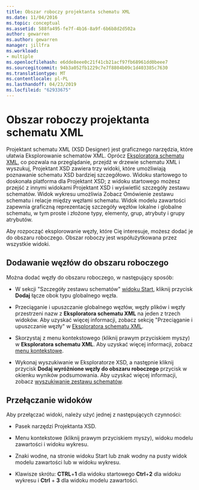 ```yaml
---
title: Obszar roboczy projektanta schematu XML
ms.date: 11/04/2016
ms.topic: conceptual
ms.assetid: 588fa495-fe7f-4b16-8a9f-6b6b8d2d502a
author: gewarren
ms.author: gewarren
manager: jillfra
ms.workload:
- multiple
ms.openlocfilehash: e6dde8eee0c21f41cb21acf97fb68961dd0beee7
ms.sourcegitcommit: 94b3a052fb1229c7e7f8804b09c1d403385c7630
ms.translationtype: MT
ms.contentlocale: pl-PL
ms.lasthandoff: 04/23/2019
ms.locfileid: "62933675"
---
```

# <a name="xml-schema-designer-workspace"></a>Obszar roboczy projektanta schematu XML

Projektant schematu XML (XSD Designer) jest graficznego narzędzia, które ułatwia Eksplorowanie schematów XML. Oprócz [Eksploratora schematu XML](../xml-tools/xml-schema-explorer.md), co pozwala na przeglądanie, przejdź w drzewie schematu XML i wyszukuj, Projektant XSD zawiera trzy widoki, które umożliwiają poznawanie schematu XSD bardziej szczegółowo. Widoku startowego to doskonała platforma dla Projektant XSD; z widoku startowego możesz przejść z innymi widokami Projektant XSD i wyświetlić szczegóły zestawu schematów. Widok wykresu umożliwia Zobacz Omówienie zestawu schematu i relacje między węzłami schematu. Widok modelu zawartości zapewnia graficzną reprezentację szczegóły węzłów lokalne i globalne schematu, w tym proste i złożone typy, elementy, grup, atrybuty i grupy atrybutów.

Aby rozpocząć eksplorowanie węzły, które Cię interesuje, możesz dodać je do obszaru roboczego. Obszar roboczy jest współużytkowana przez wszystkie widoki.

## <a name="add-nodes-to-the-workspace"></a>Dodawanie węzłów do obszaru roboczego

Można dodać węzły do obszaru roboczego, w następujący sposób:

- W sekcji "Szczegóły zestawu schematów" [widoku Start](../xml-tools/start-view.md), kliknij przycisk **Dodaj** łącze obok typu globalnego węzła.

- Przeciąganie i upuszczanie globalnego węzłów, węzły plików i węzły przestrzeni nazw z **Eksploratora schematu XML** na jeden z trzech widoków. Aby uzyskać więcej informacji, zobacz sekcję "Przeciąganie i upuszczanie węzły" w [Eksploratora schematu XML](../xml-tools/xml-schema-explorer.md).

- Skorzystaj z menu kontekstowego (kliknij prawym przyciskiem myszy) w **Eksploratora schematu XML**. Aby uzyskać więcej informacji, zobacz [menu kontekstowe](../xml-tools/context-menus-xml-schema-explorer.md).

- Wykonaj wyszukiwanie w Eksploratorze XSD, a następnie kliknij przycisk **Dodaj wyróżnione węzły do obszaru roboczego** przycisk w okienku wyników podsumowania. Aby uzyskać więcej informacji, zobacz [wyszukiwanie zestawu schematów](../xml-tools/searching-the-schema-set.md).

## <a name="switch-views"></a>Przełączanie widoków

Aby przełączać widoki, należy użyć jednej z następujących czynności:

- Pasek narzędzi Projektanta XSD.

- Menu kontekstowe (kliknij prawym przyciskiem myszy), widoku modelu zawartości i widoku wykresu.

- Znaki wodne, na stronie widoku Start lub znak wodny na pusty widok modelu zawartości lub w widoku wykresu.

- Klawisze skrótu: **CTRL**+**1** dla widoku startowego **Ctrl**+**2** dla widoku wykresu i **Ctrl** + **3** dla widoku modelu zawartości.